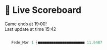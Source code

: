 # 🚩 Live Scoreboard
Game ends at 19:00!   
Last update at time 15:42
```R

   Fede_Mor 1 ┤■■■■■■■■■■■■■■■■■■■■■ 11.6487   

```
